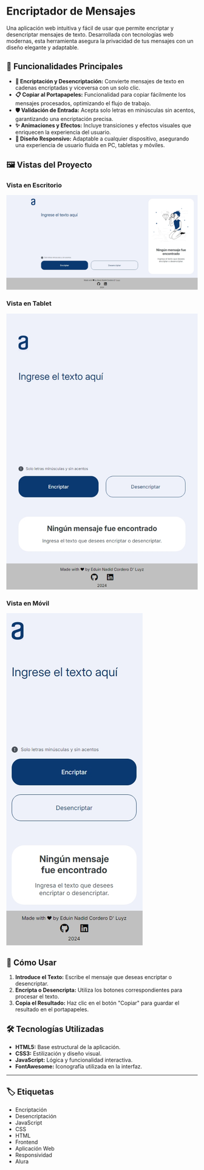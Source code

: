 # Encriptador de Mensajes

Una aplicación web intuitiva y fácil de usar que permite encriptar y desencriptar mensajes de texto. Desarrollada con tecnologías web modernas, esta herramienta asegura la privacidad de tus mensajes con un diseño elegante y adaptable.

## 🎯 Funcionalidades Principales

- **🔐 Encriptación y Desencriptación:** Convierte mensajes de texto en cadenas encriptadas y viceversa con un solo clic.
- **📋 Copiar al Portapapeles:** Funcionalidad para copiar fácilmente los mensajes procesados, optimizando el flujo de trabajo.
- **🛡️ Validación de Entrada:** Acepta solo letras en minúsculas sin acentos, garantizando una encriptación precisa.
- **✨ Animaciones y Efectos:** Incluye transiciones y efectos visuales que enriquecen la experiencia del usuario.
- **📱 Diseño Responsivo:** Adaptable a cualquier dispositivo, asegurando una experiencia de usuario fluida en PC, tabletas y móviles.

## 🖼️ Vistas del Proyecto

### Vista en Escritorio
![Vista en Escritorio](./assets/desktop.jpeg)

### Vista en Tablet
![Vista en Tablet](./assets/tablet.jpeg)

### Vista en Móvil
![Vista en Móvil](./assets/mobile.jpeg)

## 🚀 Cómo Usar

1. **Introduce el Texto:** Escribe el mensaje que deseas encriptar o desencriptar.
2. **Encripta o Desencripta:** Utiliza los botones correspondientes para procesar el texto.
3. **Copia el Resultado:** Haz clic en el botón "Copiar" para guardar el resultado en el portapapeles.

## 🛠️ Tecnologías Utilizadas

- **HTML5:** Base estructural de la aplicación.
- **CSS3:** Estilización y diseño visual.
- **JavaScript:** Lógica y funcionalidad interactiva.
- **FontAwesome:** Iconografía utilizada en la interfaz.

---



## 🏷️ Etiquetas

- Encriptación
- Desencriptación
- JavaScript
- CSS
- HTML
- Frontend
- Aplicación Web
- Responsividad
- Alura
